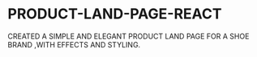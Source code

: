 # PRODUCT-LAND-PAGE-REACT
CREATED A SIMPLE AND ELEGANT PRODUCT LAND PAGE FOR A SHOE BRAND ,WITH EFFECTS AND STYLING.
